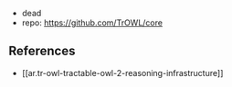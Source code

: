 
- dead
- repo: https://github.com/TrOWL/core

## References

- [[ar.tr-owl-tractable-owl-2-reasoning-infrastructure]]